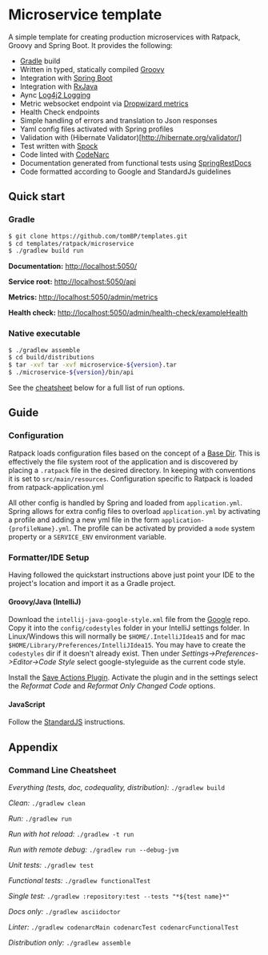 # Microservice template

A simple template for creating production microservices with Ratpack, Groovy and Spring Boot. It 
provides the following:

* [Gradle](https://gradle.org/) build
* Written in typed, statically compiled [Groovy](http://www.groovy-lang.org/)
* Integration with [Spring Boot](http://projects.spring.io/spring-boot/)
* Integration with [RxJava](https://github.com/ReactiveX/RxJava)
* Aync [Log4j2 Logging](http://logging.apache.org/log4j/2.x/)
* Metric websocket endpoint via [Dropwizard metrics](http://metrics.dropwizard.io/3.1.0/)
* Health Check endpoints
* Simple handling of errors and translation to Json responses
* Yaml config files activated with Spring profiles 
* Validation with (Hibernate Validator)[http://hibernate.org/validator/]
* Test written with [Spock](http://spockframework.github.io/spock/docs/1.0/index.html)
* Code linted with [CodeNarc](http://codenarc.sourceforge.net/)
* Documentation generated from functional tests using 
[SpringRestDocs](http://projects.spring.io/spring-restdocs/) 
* Code formatted according to Google and StandardJs guidelines

## <a name="quickstart"></a> Quick start 

### Gradle

```bash
$ git clone https://github.com/tomBP/templates.git
$ cd templates/ratpack/microservice
$ ./gradlew build run
```

**Documentation:** [http://localhost:5050/](http://localhost:5050/)

**Service root:** [http://localhost:5050/api](http://localhost:5050/api)

**Metrics:** [http://localhost:5050/admin/metrics](http://localhost:5050/admin/metrics) 

**Health check:** [http://localhost:5050/admin/health-check/exampleHealth](http://localhost:5050/admin/health-check/exampleHealth)

### Native executable

```bash
$ ./gradlew assemble
$ cd build/distributions
$ tar -xvf tar -xvf microservice-${version}.tar
$ ./microservice-${version}/bin/api
```

See the [cheatsheet](#cheatsheet) below for a full list of run options.

## <a name="guide"></a> Guide

### <a name="config"></a> Configuration 

Ratpack loads configuration files based on the concept of a
[Base Dir](https://ratpack.io/manual/current/launching.html#base_dir). This is effectively the file
system root of the application and is discovered by placing a `.ratpack` file in the desired 
directory. In keeping with conventions it is set to `src/main/resources`. Configuration specific to 
Ratpack is loaded from ratpack-application.yml

All other config is handled by Spring and loaded from `application.yml`. Spring allows for extra 
config files to overload `application.yml` by activating a profile and adding a new yml file in 
the form `application-{profileName}.yml`. The profile can be activated by provided a `mode` system
property or a `SERVICE_ENV` environment variable.

### <a name="ide"></a> Formatter/IDE Setup

Having followed the quickstart instructions above just point your IDE to the project's location
and import it as a Gradle project.

#### Groovy/Java (IntelliJ)

Download the `intellij-java-google-style.xml` file from the [Google](http://code.google.com/p/google-styleguide/) repo.
Copy it into the `config/codestyles` folder in your IntelliJ settings folder. In Linux/Windows this will normally be 
`$HOME/.IntelliJIdea15` and for mac `$HOME/Library/Preferences/IntelliJIdea15`. You may have to create the `codestyles` 
dir if it doesn't already exist. Then under _Settings->Preferences->Editor->Code Style_ select google-styleguide as 
the current code style.

Install the [Save Actions Plugin](https://plugins.jetbrains.com/plugin/7642). Activate the plugin
and in the settings select the _Reformat Code_ and _Reformat Only Changed Code_ options.

#### JavaScript

Follow the [StandardJS](https://github.com/feross/standard/blob/master/docs/webstorm.md) instructions.

## <a name="appendix"></a> Appendix

### <a name="cheatsheet"></a> Command Line Cheatsheet

*Everything (tests, doc, codequality, distribution):* `./gradlew build`

*Clean:* `./gradlew clean`

*Run:* `./gradlew run`

*Run with hot reload:* `./gradlew -t run`

*Run with remote debug:* `./gradlew run --debug-jvm`

*Unit tests:* `./gradlew test`

*Functional tests:* `./gradlew functionalTest`

*Single test:* `./gradlew :repository:test --tests "*${test name}*"`

*Docs only:* `./gradlew asciidoctor`

*Linter:* `./gradlew codenarcMain codenarcTest codenarcFunctionalTest`

*Distribution only:* `./gradlew assemble`
